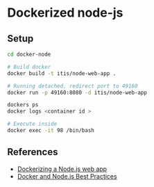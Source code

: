 # Dockerized node-js

## Setup
``` bash
cd docker-node

# Build docker
docker build -t itis/node-web-app .

# Running detached. redirect port to 49160
docker run -p 49160:8080 -d itis/node-web-app

dockers ps
docker logs <container id >

# Execute inside
docker exec -it 98 /bin/bash
```



## References
 - [Dockerizing a Node.js web app](https://nodejs.org/en/docs/guides/nodejs-docker-webapp/)
 - [Docker and Node.js Best Practices](https://github.com/nodejs/docker-node/blob/master/docs/BestPractices.md)
